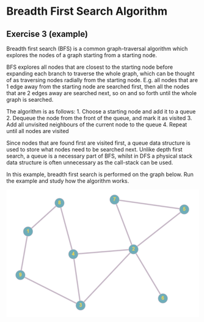 # Breadth First Search Algorithm

## Exercise 3 (example)

Breadth first search (BFS) is a common graph-traversal algorithm which explores the nodes of a graph starting from a starting node.

BFS explores all nodes that are closest to the starting node before expanding each branch to traverse the whole graph, which can be thought of as traversing nodes radially from the starting node. E.g. all nodes that are 1 edge away from the starting node are searched first, then all the nodes that are 2 edges away are searched next, so on and so forth until the whole graph is searched.

The algorithm is as follows:
    1. Choose a starting node and add it to a queue
    2. Dequeue the node from the front of the queue, and mark it as visited
    3. Add all unvisited neighbours of the current node to the queue
    4. Repeat until all nodes are visited

Since nodes that are found first are visited first, a queue data structure is used to store what nodes need to be searched next. Unlike depth first search, a queue is a necessary part of BFS, whilst in DFS a physical stack data structure is often unnecessary as the call-stack can be used.

In this example, breadth first search is performed on the graph below. Run the example and study how the algorithm works.

![graph](image-4.png)